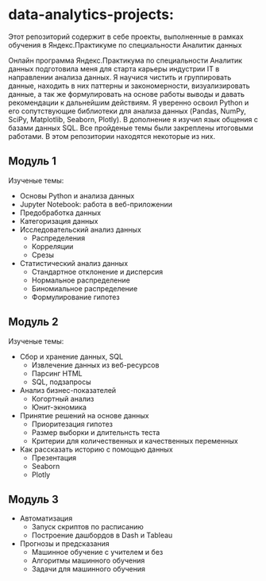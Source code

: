 # data-analytics-projects:

Этот репозиторий содержит в себе проекты, выполненные в рамках обучения в Яндекс.Практикуме по специальности Аналитик данных

Онлайн программа Яндекс.Практикума по специальности Аналитик данных подготовила меня для старта карьеры индустрии IT в направлении анализа данных. Я научися чистить и группировать данные, находить в них паттерны и закономерности, визуализировать данные, а так же формулировать на основе работы выводы и давать рекомендации к дальнейшим действиям. Я уверенно освоил Python и его сопутствующие библиотеки для анализа данных (Pandas, NumPy, SciPy, Matplotlib, Seaborn, Plotly). В дополнение я изучил язык общения с базами данных SQL. Все пройденые темы были закреплены итоговыми работами. В этом репозитории находятся некоторые из них.

## Модуль 1

Изученые темы:
* Основы Python и анализа данных
* Jupyter Notebook: работа в веб-приложении
* Предобработка данных
* Категоризация данных
* Исследовательский анализ данных
  * Распределения
  * Корреляции
  * Срезы
* Статистический анализ данных
  * Стандартное отклонение и дисперсия
  * Нормальное распределение
  * Биномиальное распределение
  * Формулирование гипотез

## Модуль 2

Изученые темы:
* Сбор и хранение данных, SQL
  * Извлечение данных из веб-ресурсов
  * Парсинг HTML
  * SQL, подзапросы
* Анализ бизнес-показателей
  * Когортный анализ
  * Юнит-экномика
* Принятие решений на основе данных
  * Приоритезация гипотез
  * Размер выборки и длительнсть теста
  * Критерии для количественных и качественных переменных
* Как рассказать историю с помощью данных 
  * Презентация
  * Seaborn
  * Plotly

## Модуль 3

* Автоматизация
  * Запуск скриптов по расписанию
  * Построение дашбордов в Dash и Tableau
* Прогнозы и предсказания
  * Машинное обучение с учителем и без
  * Алгоритмы машинного обучения 
  * Задачи для машинного обучения
  
